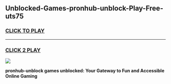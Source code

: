 
## Unblocked-Games-pronhub-unblock-Play-Free-uts75
<h3>
<a href="https://premium76.site?title=pronhub-unblock&ref=10A">CLICK TO PLAY</a></h3>
<hr>

<h3>
<a href="https://premium76.site?title=pronhub-unblock&ref=10A">CLICK 2 PLAY</a>
  
</h3>

<a href="https://premium76.site?title=pronhub-unblock&ref=10A"><img src="https://clearcache.store/games.png"></a>


**pronhub-unblock games unblocked: Your Gateway to Fun and Accessible Online Gaming**

